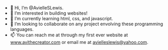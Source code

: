 - 👋 Hi, I’m @AvielleSLewis.
- 👀 I’m interested in building websites!
- 🌱 I’m currently learning html, css, and javascript.
- 💞️ I’m looking to collaborate on any project envolving these programming languages.
- 📫 You can reach me at through my first ever website at www.avithecreator.com or email me at avielleslewis@yahoo.com.

<!---
AvielleSLewis/AvielleSLewis is a ✨ special ✨ repository because its `README.md` (this file) appears on your GitHub profile.
You can click the Preview link to take a look at your changes.
--->
